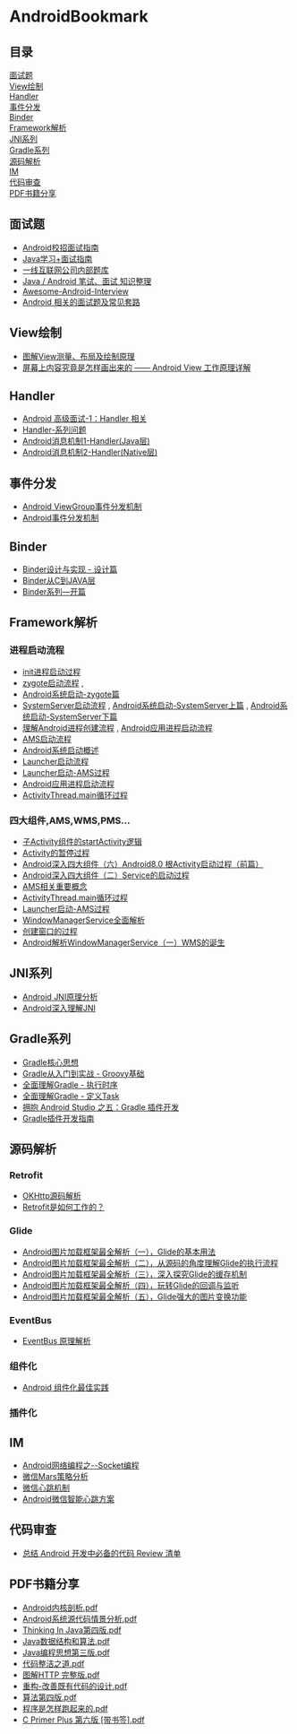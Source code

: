 # AndroidBookmark

## 目录

[面试题](#面试题)
 <br/>[View绘制](#View绘制)
 <br/>[Handler](#Handler)
 <br/>[事件分发](#事件分发) 
 <br/>[Binder](#Binder)
 <br/>[Framework解析](#Framework解析) 
 <br/>[JNI系列](#JNI系列) 
 <br/>[Gradle系列](#Gradle系列)
 <br/>[源码解析](#源码解析) 
 <br/>[IM](#IM)
 <br/>[代码审查](#代码审查) 
 <br/>[PDF书籍分享](#PDF书籍分享)

## 面试题

- [Android校招面试指南](https://lrh1993.gitbooks.io/android_interview_guide/)
- [Java学习+面试指南](https://github.com/Snailclimb/JavaGuide)
- [一线互联网公司内部题库](http://www.jackywang.tech/AndroidInterview-Q-A/)
- [Java / Android 笔试、面试 知识整理](https://github.com/hadyang/interview)
- [Awesome-Android-Interview](https://github.com/JsonChao/Awesome-Android-Interview)
- [Android 相关的面试题及常见套路](https://github.com/android-exchange/Android-Interview)

## View绘制

- [图解View测量、布局及绘制原理](https://www.jianshu.com/p/3d2c49315d68)
- [屏幕上内容究竟是怎样画出来的 —— Android View 工作原理详解](https://juejin.im/post/5c67c1e16fb9a04a05403549)


## Handler

- [Android 高级面试-1：Handler 相关](https://juejin.im/post/5c6a9a106fb9a04a0c2f0093#comment)
- [Handler-系列问题](https://www.yuque.com/elune/srueda/oqnhqy)
- [Android消息机制1-Handler(Java层)](http://gityuan.com/2015/12/26/handler-message-framework/)
- [Android消息机制2-Handler(Native层)](http://gityuan.com/2015/12/27/handler-message-native/)

## 事件分发

- [Android ViewGroup事件分发机制](https://blog.csdn.net/lmj623565791/article/details/39102591)
- [Android事件分发机制](https://www.jianshu.com/p/fc0590afb1bf)

## Binder

- [Binder设计与实现 - 设计篇](https://blog.csdn.net/universus/article/details/6211589)
- [Binder从C到JAVA层](https://www.yuque.com/elune/blog/eetsuc)
- [Binder系列—开篇](http://gityuan.com/2015/10/31/binder-prepare/)

## Framework解析

### 进程启动流程

- [init进程启动过程](https://www.yuque.com/elune/blog/gmgxq1)
- [zygote启动流程](https://www.yuque.com/elune/blog/bl135i) ,
- [Android系统启动-zygote篇](http://gityuan.com/2016/02/13/android-zygote/)
- [SystemServer启动流程](https://www.yuque.com/elune/blog/vexh0z) , [Android系统启动-SystemServer上篇](http://gityuan.com/2016/02/14/android-system-server/) , [Android系统启动-SystemServer下篇](http://gityuan.com/2016/02/20/android-system-server-2/)
- [理解Android进程创建流程](http://gityuan.com/2016/03/26/app-process-create/) , [Android应用进程启动流程](https://www.yuque.com/elune/blog/gs02pr)
- [AMS启动流程](https://www.yuque.com/elune/blog/qu8hg3)
- [Android系统启动概述](https://www.yuque.com/elune/blog/gi9lz9)
- [Launcher启动流程](https://www.yuque.com/elune/blog/ksykh3)
- [Launcher启动-AMS过程](https://www.yuque.com/elune/blog/bq1hmr)
- [Android应用进程启动流程](https://www.yuque.com/elune/blog/gs02pr)
- [ActivityThread.main循环过程](https://www.yuque.com/elune/blog/ruy4sa)

### 四大组件,AMS,WMS,PMS...

- [子Activity组件的startActivity逻辑](https://www.yuque.com/elune/blog/pyd45d)
- [Activity的暂停过程](https://www.yuque.com/elune/blog/tupip3)
- [Android深入四大组件（六）Android8.0 根Activity启动过程（前篇）](http://liuwangshu.cn/framework/component/6-activity-start-1.html)
- [Android深入四大组件（二）Service的启动过程](http://liuwangshu.cn/framework/component/2-service-start.html)
- [AMS相关重要概念](https://www.yuque.com/elune/blog/gdkuy1)
- [ActivityThread.main循环过程](https://www.yuque.com/elune/blog/ruy4sa)
- [Launcher启动-AMS过程](https://www.yuque.com/elune/blog/bq1hmr)
- [WindowManagerService全面解析](http://liuwangshu.cn/tags/WindowManagerService/)
- [创建窗口的过程](https://www.yuque.com/elune/blog/iw84e3)
- [Android解析WindowManagerService（一）WMS的诞生](http://liuwangshu.cn/framework/wms/1-wms-produce.html)

## JNI系列

- [Android JNI原理分析](http://gityuan.com/2016/05/28/android-jni/)
- [Android深入理解JNI](http://liuwangshu.cn/tags/Android%E6%B7%B1%E5%85%A5%E7%90%86%E8%A7%A3JNI/)

## Gradle系列

- [Gradle核心思想](http://liuwangshu.cn/tags/Gradle%E6%A0%B8%E5%BF%83%E6%80%9D%E6%83%B3/)
- [Gradle从入门到实战 - Groovy基础](https://blog.csdn.net/singwhatiwanna/article/details/76084580)
- [全面理解Gradle - 执行时序](https://blog.csdn.net/singwhatiwanna/article/details/78797506)
- [全面理解Gradle - 定义Task](https://blog.csdn.net/singwhatiwanna/article/details/78898113)
- [拥抱 Android Studio 之五：Gradle 插件开发](http://blog.bugtags.com/2016/03/28/embrace-android-studio-gradle-plugin/)
- [Gradle插件开发指南](https://www.jianshu.com/p/3191c3955194)

## 源码解析

### Retrofit

- [OKHttp源码解析](https://www.jianshu.com/p/27c1554b7fee)
- [Retrofit是如何工作的？](https://www.jianshu.com/p/cb3a7413b448)

### Glide

- [Android图片加载框架最全解析（一），Glide的基本用法](https://blog.csdn.net/guolin_blog/article/details/53759439)
- [Android图片加载框架最全解析（二），从源码的角度理解Glide的执行流程](https://blog.csdn.net/guolin_blog/article/details/53939176)
- [Android图片加载框架最全解析（三），深入探究Glide的缓存机制](https://blog.csdn.net/guolin_blog/article/details/54895665)
- [Android图片加载框架最全解析（四），玩转Glide的回调与监听](https://blog.csdn.net/guolin_blog/article/details/70215985)
- [Android图片加载框架最全解析（五），Glide强大的图片变换功能](https://blog.csdn.net/guolin_blog/article/details/71524668#t4)

### EventBus

- [EventBus 原理解析](https://juejin.im/post/5ae2e6dcf265da0b9d77f28e#heading-5)

### 组件化

- [Android 组件化最佳实践](https://juejin.im/post/5b5f17976fb9a04fa775658d)

### 插件化


## IM

- [Android网络编程之--Socket编程](https://www.jianshu.com/p/fb4dfab4eec1)
- [微信Mars策略分析](https://blog.dreamtobe.cn/mars/)
- [微信心跳机制](https://blog.dreamtobe.cn/2016/08/16/android_weak_network/)
- [Android微信智能心跳方案](https://mp.weixin.qq.com/s?__biz=MzAwNDY1ODY2OQ==&mid=207243549&idx=1&sn=4ebe4beb8123f1b5ab58810ac8bc5994)


## 代码审查

- [总结 Android 开发中必备的代码 Review 清单](https://mp.weixin.qq.com/s/0U733-oOv6HTW-tmhWi4Vw?)


## PDF书籍分享

- [Android内核剖析.pdf](https://share.weiyun.com/54xheD8)
- [Android系统源代码情景分析.pdf](https://share.weiyun.com/53ARvHQ)
- [Thinking In Java第四版.pdf](https://share.weiyun.com/5KNZBM5)
- [Java数据结构和算法.pdf](https://share.weiyun.com/5evhLug)
- [Java编程思想第三版.pdf](https://share.weiyun.com/5sKIiac)
- [代码整洁之道.pdf](https://share.weiyun.com/5bwF4ts)
- [图解HTTP 完整版.pdf](https://share.weiyun.com/5oGMrtr)
- [重构-改善既有代码的设计.pdf](https://share.weiyun.com/5CILfIJ)
- [算法第四版.pdf](https://share.weiyun.com/5ZJkK2E)
- [程序是怎样跑起来的.pdf](https://share.weiyun.com/5G80Xke)
- [C Primer Plus 第六版 [带书签].pdf](https://share.weiyun.com/5K1gdv1)
